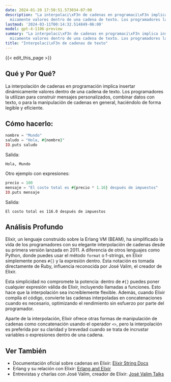 ```yaml
---
date: 2024-01-20 17:50:51.573034-07:00
description: "La interpolaci\xF3n de cadenas en programaci\xF3n implica insertar din\xE1\
  micamente valores dentro de una cadena de texto. Los programadores la utilizan para\u2026"
lastmod: '2024-03-11T00:14:32.514849-06:00'
model: gpt-4-1106-preview
summary: "La interpolaci\xF3n de cadenas en programaci\xF3n implica insertar din\xE1\
  micamente valores dentro de una cadena de texto. Los programadores la utilizan para\u2026"
title: "Interpolaci\xF3n de cadenas de texto"
---
```


{{< edit_this_page >}}

## Qué y Por Qué?
La interpolación de cadenas en programación implica insertar dinámicamente valores dentro de una cadena de texto. Los programadores la utilizan para construir mensajes personalizados, combinar datos con texto, o para la manipulación de cadenas en general, haciéndolo de forma legible y eficiente.

## Cómo hacerlo:
```elixir
nombre = "Mundo"
saludo = "Hola, #{nombre}"
IO.puts saludo
```
Salida:
```
Hola, Mundo
```

Otro ejemplo con expresiones:
```elixir
precio = 100
mensaje = "El costo total es #{precio * 1.16} después de impuestos"
IO.puts mensaje
```
Salida:
```
El costo total es 116.0 después de impuestos
```

## Análisis Profundo
Elixir, un lenguaje construido sobre la Erlang VM (BEAM), ha simplificado la vida de los programadores con su elegante interpolación de cadenas desde su primera versión lanzada en 2011. A diferencia de otros lenguajes como Python, donde puedes usar el método `format` o f-strings, en Elixir simplemente pones `#{}` y la expresión dentro. Esta notación es tomada directamente de Ruby, influencia reconocida por José Valim, el creador de Elixir. 

Esta simplicidad no compromete la potencia: dentro de `#{}` puedes poner cualquier expresión válida de Elixir, incluyendo llamadas a funciones. Esto hace que la interpolación sea increíblemente flexible. Además, cuando Elixir compila el código, convierte las cadenas interpoladas en concatenaciones cuando es necesario, optimizando el rendimiento sin esfuerzo por parte del programador.

Aparte de la interpolación, Elixir ofrece otras formas de manipulación de cadenas como concatenación usando el operador `<>`, pero la interpolación es preferida por su claridad y brevedad cuando se trata de incrustar variables o expresiones dentro de una cadena.

## Ver También
- Documentación oficial sobre cadenas en Elixir: [Elixir String Docs](https://hexdocs.pm/elixir/String.html)
- Erlang y su relación con Elixir: [Erlang and Elixir](https://elixir-lang.org/crash-course.html#erlang)
- Entrevistas y charlas con José Valim, creador de Elixir: [José Valim Talks](https://www.youtube.com/results?search_query=jose+valim)
